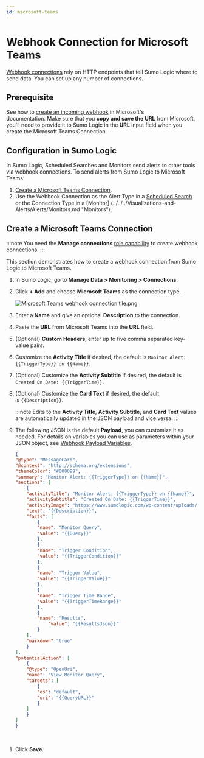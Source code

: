 ```yaml
---
id: microsoft-teams
---
```


# Webhook Connection for Microsoft Teams

[Webhook connections](set-up-webhook-connections.md) rely on HTTP endpoints that tell Sumo Logic where to send data. You can set up any number of connections. 

## Prerequisite

See how to [create an incoming
webhook](https://docs.microsoft.com/en-us/microsoftteams/platform/webhooks-and-connectors/how-to/add-incoming-webhook "https://docs.microsoft.com/en-us/microsoftteams/platform/webhooks-and-connectors/how-to/add-incoming-webhook") in
Microsoft's documentation. Make sure that you ****copy and save the
URL**** from Microsoft, you'll need to provide it to Sumo Logic in
the **URL** input field when you create the Microsoft Teams Connection.

## Configuration in Sumo Logic

In Sumo Logic, Scheduled Searches and Monitors send alerts to other tools via webhook connections. To send alerts from Sumo Logic to Microsoft Teams:

1. [Create a Microsoft Teams Connection](#create-a-microsoft-teams-connection).
1. Use the Webhook Connection as the Alert Type in a [Scheduled Search](schedule-searches-webhook-connections.md) or the Connection Type in a [Monitor] (../../../Visualizations-and-Alerts/Alerts/Monitors.md "Monitors").

## Create a Microsoft Teams Connection

:::note
You need the **Manage connections** [role capability](../../Users-and-Roles/Manage-Roles/05-Role-Capabilities.md "Role Capabilities") to create webhook connections.
:::

This section demonstrates how to create a webhook connection from Sumo Logic to Microsoft Teams.

1. In Sumo Logic, go to **Manage Data \> Monitoring \> Connections**.
1. Click **+ Add** and choose **Microsoft Teams** as the connection type.

    ![Microsoft Teams webhook connection tile.png]( /img/connection-and-integration/ms-teams-webhook-connection-tile)

1. Enter a **Name** and give an optional **Description** to the connection.
1. Paste the **URL** from Microsoft Teams into the **URL** field.
1. (Optional) ********Custom Headers********, enter up to five comma separated key-value pairs.
1. Customize the **Activity Title** if desired, the default is `Monitor Alert: {{TriggerType}} on {{Name}}`.
1. (Optional) Customize the **Activity Subtitle** if desired, the default is `Created On Date: {{TriggerTime}}`.
1. (Optional) Customize the **Card Text** if desired, the default is `{{Description}}`. 

    :::note
    Edits to the **Activity Title**, **Activity Subtitle**, and **Card Text** values are automatically updated in the JSON payload and vice versa.
    :::

1. The following JSON is the default **Payload**, you can customize it as needed. For details on variables you can use as parameters within your JSON object, see [Webhook Payload Variables](set-up-webhook-connections.md).

    ```json
    {
    "@type": "MessageCard",
    "@context": "http://schema.org/extensions",
    "themeColor": "#000099",
    "summary": "Monitor Alert: {{TriggerType}} on {{Name}}",
    "sections": [
        {
        "activityTitle": "Monitor Alert: {{TriggerType}} on {{Name}}",
        "activitySubtitle": "Created On Date: {{TriggerTime}}",
        "activityImage": "https://www.sumologic.com/wp-content/uploads/sumo-logic-logo.png",
        "text": "{{Description}}",
        "facts": [
            {
            "name": "Monitor Query",
            "value": "{{Query}}"
            },
            {
            "name": "Trigger Condition",
            "value": "{{TriggerCondition}}"
            },
            {
            "name": "Trigger Value",
            "value": "{{TriggerValue}}"
            },
            {
            "name": "Trigger Time Range",
            "value": "{{TriggerTimeRange}}"
            },
            {
            "name": "Results",
                "value": "{{ResultsJson}}"
            }
        ],
        "markdown":"true"
        }
    ],
    "potentialAction": [
        {
        "@type": "OpenUri",
        "name": "View Monitor Query",
        "targets": [
            {
            "os": "default",
            "uri": "{{QueryURL}}"
            }
        ]
        }
    ]
    }
    ```
  
1. Click **Save**.
